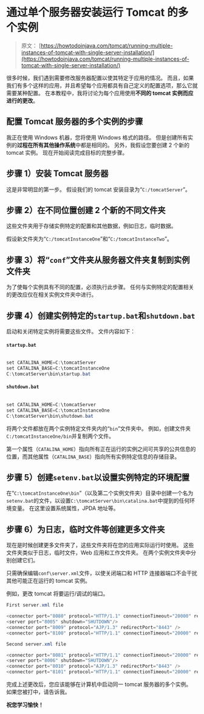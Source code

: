 # 通过单个服务器安装运行 Tomcat 的多个实例

> 原文： [https://howtodoinjava.com/tomcat/running-multiple-instances-of-tomcat-with-single-server-installation/](https://howtodoinjava.com/tomcat/running-multiple-instances-of-tomcat-with-single-server-installation/)

很多时候，我们遇到需要修改服务器配置以使其特定于应用的情况。 而且，如果我们有多个这样的应用，并且希望每个应用都具有自己定义的配置选项，那么它就需要某种配置。 在本教程中，我将讨论为每个应用使用**不同的 tomcat 实例而应进行的更改**。

## 配置 Tomcat 服务器的多个实例的步骤

我正在使用 Windows 机器，您将使用 Windows 格式的路径。 但是创建所有实例的**过程在所有其他操作系统**中都是相同的。 另外，我假设您要创建 2 个新的 tomcat 实例。 现在开始阅读完成目标的完整步骤。

## 步骤 1）安装 Tomcat 服务器

这是非常明显的第一步。 假设我们的 tomcat 安装目录为“`C:/tomcatServer`”。

## 步骤 2）在不同位置创建 2 个新的不同文件夹

这些文件夹用于存储实例特定的配置和其他数据，例如日志，临时数据。

假设新文件夹为“`C:/tomcatInstanceOne`”和“`C:/tomcatInstanceTwo`”。

## 步骤 3）将“`conf`”文件夹从服务器文件夹复制到实例文件夹

为了使每个实例具有不同的配置，必须执行此步骤。 任何与实例特定的配置相关的更改应仅在相关实例文件夹中进行。

## 步骤 4）创建实例特定的`startup.bat`和`shutdown.bat`

启动和关闭特定实例将需要这些文件。 文件内容如下：

#### `startup.bat`

```java

set CATALINA_HOME=C:\tomcatServer
set CATALINA_BASE=C:\tomcatInstanceOne
C:\tomcatServer\bin\startup.bat

```

#### `shutdown.bat`

```java

set CATALINA_HOME=C:\tomcatServer
set CATALINA_BASE=C:\tomcatInstanceOne
C:\tomcatServer\bin\shutdown.bat

```

将两个文件都放在两个实例特定文件夹内的“`bin`”文件夹中。 例如，创建文件夹`C:/tomcatInstanceOne/bin`并复制两个文件。

第一个属性（`CATALINA_HOME`）指向所有正在运行的实例之间可共享的公共信息的位置，而其他属性（`CATALINA_BASE`）指向所有实例特定信息的存储目录。

## 步骤 5）创建`setenv.bat`以设置实例特定的环境配置

在“`C:\tomcatInstanceOne\bin`”（以及第二个实例文件夹）目录中创建一个名为`setenv.bat`的文件，以设置`C:\tomcatServer\bin\catalina.bat`中提到的任何环境变量。 在这里设置系统属性，JPDA 地址等。

## 步骤 6）为日志，临时文件等创建更多文件夹

现在是时候创建更多文件夹了，这些文件夹将在您的应用实际运行时使用。 这些文件夹类似于日志，临时文件，Web 应用和工作文件夹。 在两个实例文件夹中分别创建它们。

只需确保编辑`conf\server.xml`文件，以使关闭端口和 HTTP 连接器端口不会干扰其他可能正在运行的 tomcat 实例。

例如，更改 tomcat 将要运行/调试的端口。

```java
First server.xml file

<connector port="8080" protocol="HTTP/1.1" connectionTimeout="20000" redirectPort="8443" />
<server port="8005" shutdown="SHUTDOWN"/>
<connector port="8009" protocol="AJP/1.3" redirectPort="8443" />
<connector port="8100" protocol="HTTP/1.1" connectionTimeout="20000" redirectPort="8443" />

Second server.xml file

<connector port="8081" protocol="HTTP/1.1" connectionTimeout="20000" redirectPort="8443" />
<server port="8006" shutdown="SHUTDOWN"/>
<connector port="8010" protocol="AJP/1.3" redirectPort="8443" />
<connector port="8101" protocol="HTTP/1.1" connectionTimeout="20000" redirectPort="8443" />

```

完成上述更改后，您应该能够在计算机中启动同一 tomcat 服务器的多个实例。 如果您被打中，请告诉我。

**祝您学习愉快！**